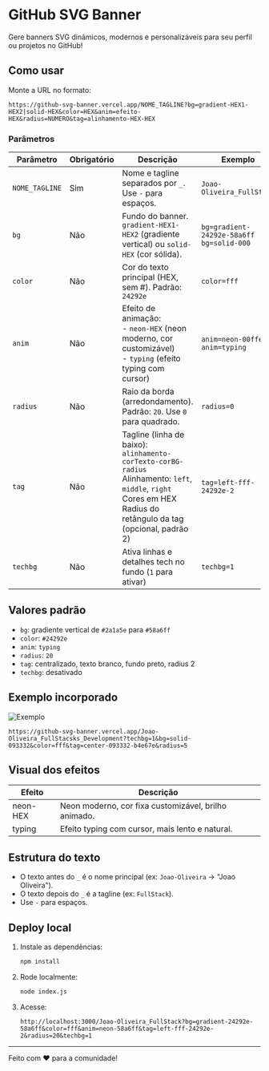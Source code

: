 # GitHub SVG Banner

Gere banners SVG dinâmicos, modernos e personalizáveis para seu perfil ou projetos no GitHub!

## Como usar

Monte a URL no formato:

```
https://github-svg-banner.vercel.app/NOME_TAGLINE?bg=gradient-HEX1-HEX2|solid-HEX&color=HEX&anim=efeito-HEX&radius=NUMERO&tag=alinhamento-HEX-HEX
```

### Parâmetros

| Parâmetro | Obrigatório | Descrição | Exemplo |
|-----------|-------------|-----------|---------|
| `NOME_TAGLINE` | Sim | Nome e tagline separados por `_`. Use `-` para espaços. | `Joao-Oliveira_FullStack` |
| `bg`      | Não | Fundo do banner. `gradient-HEX1-HEX2` (gradiente vertical) ou `solid-HEX` (cor sólida). | `bg=gradient-24292e-58a6ff`<br>`bg=solid-000` |
| `color`   | Não | Cor do texto principal (HEX, sem #). Padrão: `24292e` | `color=fff` |
| `anim`    | Não | Efeito de animação:<br>- `neon-HEX` (neon moderno, cor customizável)<br>- `typing` (efeito typing com cursor) | `anim=neon-00ffea`<br>`anim=typing` |
| `radius`  | Não | Raio da borda (arredondamento). Padrão: `20`. Use `0` para quadrado. | `radius=0` |
| `tag`     | Não | Tagline (linha de baixo):<br>`alinhamento-corTexto-corBG-radius`<br>Alinhamento: `left`, `middle`, `right`<br>Cores em HEX<br>Radius do retângulo da tag (opcional, padrão 2) | `tag=left-fff-24292e-2` |
| `techbg`  | Não | Ativa linhas e detalhes tech no fundo (`1` para ativar) | `techbg=1` |

## Valores padrão

- `bg`: gradiente vertical de `#2a1a5e` para `#58a6ff`
- `color`: `#24292e`
- `anim`: `typing`
- `radius`: `20`
- `tag`: centralizado, texto branco, fundo preto, radius 2
- `techbg`: desativado

## Exemplo incorporado

![Exemplo](https://github-svg-banner.vercel.app/Joao-Oliveira_FullStacsks_Development?techbg=1&bg=solid-093332&color=fff&tag=center-093332-b4e67e&radius=5)

```
https://github-svg-banner.vercel.app/Joao-Oliveira_FullStacsks_Development?techbg=1&bg=solid-093332&color=fff&tag=center-093332-b4e67e&radius=5
```

## Visual dos efeitos

| Efeito      | Descrição |
|-------------|-----------|
| neon-HEX    | Neon moderno, cor fixa customizável, brilho animado. |
| typing      | Efeito typing com cursor, mais lento e natural. |

## Estrutura do texto

- O texto antes do `_` é o nome principal (ex: `Joao-Oliveira` → "Joao Oliveira").
- O texto depois do `_` é a tagline (ex: `FullStack`).
- Use `-` para espaços.

## Deploy local

1. Instale as dependências:
   ```bash
   npm install
   ```
2. Rode localmente:
   ```bash
   node index.js
   ```
3. Acesse:
   ```
   http://localhost:3000/Joao-Oliveira_FullStack?bg=gradient-24292e-58a6ff&color=fff&anim=neon-58a6ff&tag=left-fff-24292e-2&radius=20&techbg=1
   ```

---

Feito com ❤️ para a comunidade!
